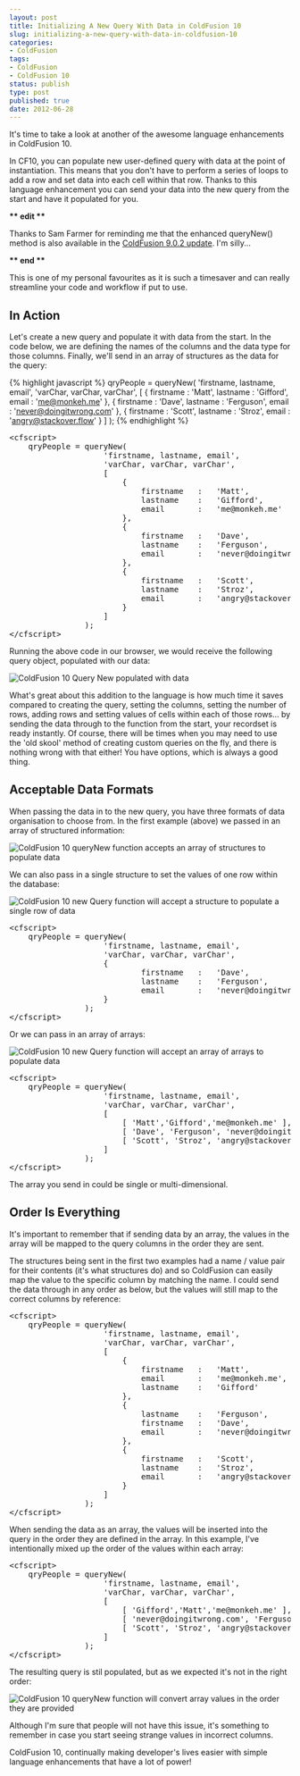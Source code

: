 ```yaml
---
layout: post
title: Initializing A New Query With Data in ColdFusion 10
slug: initializing-a-new-query-with-data-in-coldfusion-10
categories:
- ColdFusion
tags:
- ColdFusion
- ColdFusion 10
status: publish
type: post
published: true
date: 2012-06-28
---
```

<p>It's time to take a look at another of the awesome language enhancements in ColdFusion 10.</p>
<p>In CF10, you can populate new user-defined query with data at the point of instantiation. This means that you don't have to perform a series of loops to add a row and set data into each cell within that row. Thanks to this language enhancement you can send your data into the new query from the start and have it populated for you.</p>
<p><strong>** edit **</strong></p>
<p>Thanks to Sam Farmer for reminding me that the enhanced queryNew() method is also available in the <a title="http://helpx.adobe.com/coldfusion/release-note/coldfusion-9-0-update-2.html" href="http://helpx.adobe.com/coldfusion/release-note/coldfusion-9-0-update-2.html" target="_blank">ColdFusion 9.0.2 update</a>. I'm silly...</p>
<p><strong>** end **</strong></p>
<p>This is one of my personal favourites as it is such a timesaver and can really streamline your code and workflow if put to use.</p>
<h2>In Action</h2>
<p>Let's create a new query and populate it with data from the start. In the code below, we are defining the names of the columns and the data type for those columns. Finally, we'll send in an array of structures as the data for the query:</p>

{% highlight javascript %}
<cfscript>
	qryPeople = queryNew(
					'firstname, lastname, email',
					'varChar, varChar, varChar',
					[
						{
							firstname 	: 	'Matt',
							lastname	:	'Gifford',
							email		:	'me@monkeh.me'
						},
						{
							firstname 	: 	'Dave',
							lastname	:	'Ferguson',
							email		:	'never@doingitwrong.com'
						},
						{
							firstname 	: 	'Scott',
							lastname	:	'Stroz',
							email		:	'angry@stackover.flow'
						}
					]
				);
</cfscript>
{% endhighlight %}

<pre name="code" class="html">&lt;cfscript&gt;
	qryPeople = queryNew(
					'firstname, lastname, email',
					'varChar, varChar, varChar',
					[
						{
							firstname 	: 	'Matt',
							lastname	:	'Gifford',
							email		:	'me@monkeh.me'
						},
						{
							firstname 	: 	'Dave',
							lastname	:	'Ferguson',
							email		:	'never@doingitwrong.com'
						},
						{
							firstname 	: 	'Scott',
							lastname	:	'Stroz',
							email		:	'angry@stackover.flow'
						}
					]
				);
&lt;/cfscript&gt;</pre>
<p>Running the above code in our browser, we would receive the following query object, populated with our data:</p>
<p><img  title="ColdFusion 10 Query New populated with data" src="/assets/uploads/2012/06/query_new_populated-272x112.png" alt="ColdFusion 10 Query New populated with data" /></p>
<p>What's great about this addition to the language is how much time it saves compared to creating the query, setting the columns, setting the number of rows, adding rows and setting values of cells within each of those rows... by sending the data through to the function from the start, your recordset is ready instantly. Of course, there will be times when you may need to use the 'old skool' method of creating custom queries on the fly, and there is nothing wrong with that either! You have options, which is always a good thing.</p>
<h2>Acceptable Data Formats</h2>
<p>When passing the data in to the new query, you have three formats of data organisation to choose from. In the first example (above) we passed in an array of structured information:</p>
<p><img title="ColdFusion 10 queryNew function accepts an array of structures to populate data" src="/assets/uploads/2012/06/array_of_structs.png" alt="ColdFusion 10 queryNew function accepts an array of structures to populate data" /></p>
<p>We can also pass in a single structure to set the values of one row within the database:</p>
<p><img src="/assets/uploads/2012/06/single_struct.png" alt="ColdFusion 10 new Query function will accept a structure to populate a single row of data" title="ColdFusion 10 new Query function will accept a structure to populate a single row of data" /></p>
<pre name="code" class="html">&lt;cfscript&gt;
	qryPeople = queryNew(
					'firstname, lastname, email',
					'varChar, varChar, varChar',
					{
							firstname 	: 	'Dave',
							lastname	:	'Ferguson',
							email		:	'never@doingitwrong.com'
					}
				);
&lt;/cfscript&gt;</pre>
<p>Or we can pass in an array of arrays:</p>
<p><img src="/assets/uploads/2012/06/array_of_arrays.png" alt="ColdFusion 10 new Query function will accept an array of arrays to populate data" title="ColdFusion 10 new Query function will accept an array of arrays to populate data" /></p>
<pre name="code" class="html">&lt;cfscript&gt;
	qryPeople = queryNew(
					'firstname, lastname, email',
					'varChar, varChar, varChar',
					[
						[ 'Matt','Gifford','me@monkeh.me' ],
						[ 'Dave', 'Ferguson', 'never@doingitwrong.com' ],
						[ 'Scott', 'Stroz', 'angry@stackover.flow' ]
					]
				);
&lt;/cfscript&gt;</pre>
<p>The array you send in could be single or multi-dimensional.</p>
<h2>Order Is Everything</h2>
<p>It's important to remember that if sending data by an array, the values in the array will be mapped to the query columns in the order they are sent.</p>
<p>The structures being sent in the first two examples had a name / value pair for their contents (it's what structures do) and so ColdFusion can easily map the value to the specific column by matching the name. I could send the data through in any order as below, but the values will still map to the correct columns by reference:</p>
<pre name="code" class="html">&lt;cfscript&gt;
	qryPeople = queryNew(
					'firstname, lastname, email',
					'varChar, varChar, varChar',
					[
						{
							firstname 	: 	'Matt',
							email		:	'me@monkeh.me',
							lastname	:	'Gifford'
						},
						{
							lastname	:	'Ferguson',
							firstname 	: 	'Dave',
							email		:	'never@doingitwrong.com'
						},
						{
							firstname 	: 	'Scott',
							lastname	:	'Stroz',
							email		:	'angry@stackover.flow'
						}
					]
				);
&lt;/cfscript&gt;</pre>
<p>When sending the data as an array, the values will be inserted into the query in the order they are defined in the array. In this example, I've intentionally mixed up the order of the values within each array:</p>
<pre name="code" class="html">
&lt;cfscript&gt;
	qryPeople = queryNew(
					'firstname, lastname, email',
					'varChar, varChar, varChar',
					[
						[ 'Gifford','Matt','me@monkeh.me' ],
						[ 'never@doingitwrong.com', 'Ferguson', 'Dave' ],
						[ 'Scott', 'Stroz', 'angry@stackover.flow' ]
					]
				);
&lt;/cfscript&gt;
</pre>
<p>The resulting query is stil populated, but as we expected it's not in the right order:</p>
<p><img src="/assets/uploads/2012/06/array_values_muddled.png" alt="ColdFusion 10 queryNew function will convert array values in the order they are provided" title="ColdFusion 10 queryNew function will convert array values in the order they are provided" /></p>
<p>Although I'm sure that people will not have this issue, it's something to remember in case you start seeing strange values in incorrect columns.</p>
<p>ColdFusion 10, continually making developer's lives easier with simple language enhancements that have a lot of power!</p>
